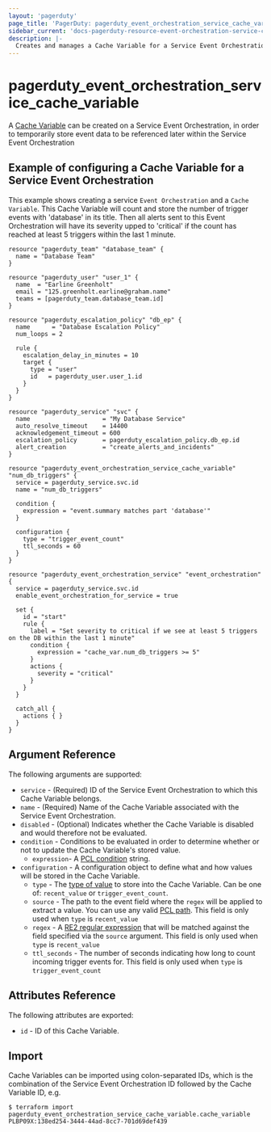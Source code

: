 ```yaml
---
layout: 'pagerduty'
page_title: 'PagerDuty: pagerduty_event_orchestration_service_cache_variable'
sidebar_current: 'docs-pagerduty-resource-event-orchestration-service-cache-variable'
description: |-
  Creates and manages a Cache Variable for a Service Event Orchestration.
---
```


# pagerduty_event_orchestration_service_cache_variable

A [Cache Variable][1] can be created on a Service Event Orchestration, in order to temporarily store event data to be referenced later within the Service Event Orchestration

## Example of configuring a Cache Variable for a Service Event Orchestration

This example shows creating a service `Event Orchestration` and a `Cache Variable`. This Cache Variable will count and store the number of trigger events with 'database' in its title. Then all alerts sent to this Event Orchestration will have its severity upped to 'critical' if the count has reached at least 5 triggers within the last 1 minute.

```hcl
resource "pagerduty_team" "database_team" {
  name = "Database Team"
}

resource "pagerduty_user" "user_1" {
  name  = "Earline Greenholt"
  email = "125.greenholt.earline@graham.name"
  teams = [pagerduty_team.database_team.id]
}

resource "pagerduty_escalation_policy" "db_ep" {
  name      = "Database Escalation Policy"
  num_loops = 2

  rule {
    escalation_delay_in_minutes = 10
    target {
      type = "user"
      id   = pagerduty_user.user_1.id
    }
  }
}

resource "pagerduty_service" "svc" {
  name                    = "My Database Service"
  auto_resolve_timeout    = 14400
  acknowledgement_timeout = 600
  escalation_policy       = pagerduty_escalation_policy.db_ep.id
  alert_creation          = "create_alerts_and_incidents"
}

resource "pagerduty_event_orchestration_service_cache_variable" "num_db_triggers" {
  service = pagerduty_service.svc.id
  name = "num_db_triggers"

  condition {
    expression = "event.summary matches part 'database'"
  }

  configuration {
    type = "trigger_event_count"
    ttl_seconds = 60
  }
}

resource "pagerduty_event_orchestration_service" "event_orchestration" {
  service = pagerduty_service.svc.id
  enable_event_orchestration_for_service = true

  set {
    id = "start"
    rule {
      label = "Set severity to critical if we see at least 5 triggers on the DB within the last 1 minute"
      condition {
        expression = "cache_var.num_db_triggers >= 5"
      }
      actions {
        severity = "critical"
      }
    }
  }

  catch_all {
    actions { }
  }
}
```

## Argument Reference

The following arguments are supported:

* `service` - (Required) ID of the Service Event Orchestration to which this Cache Variable belongs.
* `name` - (Required) Name of the Cache Variable associated with the Service Event Orchestration.
* `disabled` - (Optional) Indicates whether the Cache Variable is disabled and would therefore not be evaluated.
* `condition` - Conditions to be evaluated in order to determine whether or not to update the Cache Variable's stored value.
  * `expression`- A [PCL condition][2] string.
* `configuration` - A configuration object to define what and how values will be stored in the Cache Variable.
  * `type` - The [type of value][1] to store into the Cache Variable. Can be one of: `recent_value` or `trigger_event_count`.
  * `source` - The path to the event field where the `regex` will be applied to extract a value. You can use any valid [PCL path][3]. This field is only used when `type` is `recent_value`
  * `regex` - A [RE2 regular expression][4] that will be matched against the field specified via the `source` argument. This field is only used when `type` is `recent_value`
  * `ttl_seconds` - The number of seconds indicating how long to count incoming trigger events for. This field is only used when `type` is `trigger_event_count`

## Attributes Reference

The following attributes are exported:

- `id` - ID of this Cache Variable.

## Import

Cache Variables can be imported using colon-separated IDs, which is the combination of the Service Event Orchestration ID followed by the Cache Variable ID, e.g.

```
$ terraform import pagerduty_event_orchestration_service_cache_variable.cache_variable PLBP09X:138ed254-3444-44ad-8cc7-701d69def439
```

[1]: https://support.pagerduty.com/docs/event-orchestration-variables
[2]: https://developer.pagerduty.com/docs/ZG9jOjM1NTE0MDc0-pcl-overview
[3]: https://developer.pagerduty.com/docs/ZG9jOjM1NTE0MDc0-pcl-overview#paths
[4]: https://github.com/google/re2/wiki/Syntax
